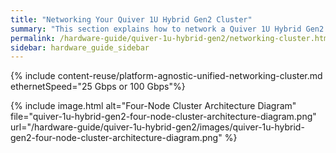 ```yaml
---
title: "Networking Your Quiver 1U Hybrid Gen2 Cluster"
summary: "This section explains how to network a Quiver 1U Hybrid Gen2 cluster."
permalink: /hardware-guide/quiver-1u-hybrid-gen2/networking-cluster.html
sidebar: hardware_guide_sidebar
---
```


{% include content-reuse/platform-agnostic-unified-networking-cluster.md ethernetSpeed="25 Gbps or 100 Gbps"%}

{% include image.html alt="Four-Node Cluster Architecture Diagram" file="quiver-1u-hybrid-gen2-four-node-cluster-architecture-diagram.png" url="/hardware-guide/quiver-1u-hybrid-gen2/images/quiver-1u-hybrid-gen2-four-node-cluster-architecture-diagram.png" %}
